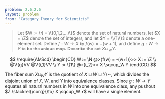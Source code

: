 ```yaml
---
problem: 2.6.2.6 
layout: problem
from: "Category Theory for Scientists"
---
```


> Let $W := \N = \\{0,1,2,...\\}$ denote the set of natural numbers, let $X =
> \Z$ denote the set of integers, and let $Y = \\{1\\}$ denote a one-element
> set.  Define $f:W\to X$ by $f(w) = -(w+1)$, and define $g: W\to Y$ to be the
> unique map. Describe the set $X \sqcup_W Y$.

$$
\require{AMScd}
\begin{CD}
W := \N @>{f(w) = -(w+1)}>> X := \Z \\
@V{g}VV @V{i_1}VV \\
Y := \{1\} @>{i_2}>> X \sqcup_W Y
\end{CD}
$$

The fiber sum $X\sqcup_W Y$ is the quotient of $X\sqcup W\sqcup Y / \sim$, which
divides the disjoint union of $X$, $W$, and $Y$ into equivalence classes. Since
$g:W\to Y$ equates all natural numbers in $W$ into one equivalence class, any
pushout $Z \stackrel{\cong}{\to} X \sqcup_W Y$ will have a single element.
